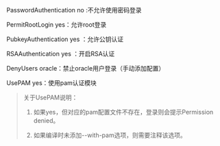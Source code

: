 PasswordAuthentication no :不允许使用密码登录

PermitRootLogin yes：允许root登录

PubkeyAuthentication yes ：允许公钥认证

RSAAuthentication yes ：开启RSA认证

DenyUsers oracle：禁止oracle用户登录（手动添加配置）

UsePAM yes：使用pam认证模块

> 关于UsePAM说明：
>
> 1. 如果yes，但对应的pam配置文件不存在，登录则会提示Permission denied。
>
> 2. 如果编译时未添加--with-pam选项，则需要注释该选项。
